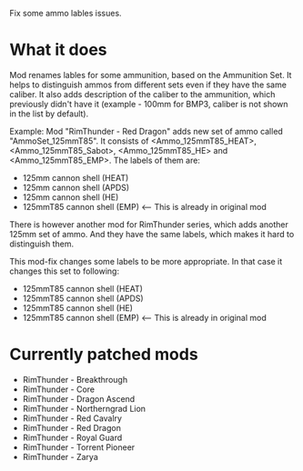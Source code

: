 Fix some ammo lables issues.

# What it does
Mod renames lables for some ammunition, based on the Ammunition Set. It helps to distinguish ammos from different sets even if they have the same caliber.
It also adds description of the caliber to the ammunition, which previously didn't have it (example - 100mm for BMP3, caliber is not shown in the list by default).

Example:
Mod "RimThunder - Red Dragon" adds new set of ammo called "AmmoSet_125mmT85".
It consists of <Ammo_125mmT85_HEAT>, <Ammo_125mmT85_Sabot>, <Ammo_125mmT85_HE> and <Ammo_125mmT85_EMP>.
The labels of them are:
- 125mm cannon shell (HEAT)
- 125mm cannon shell (APDS)
- 125mm cannon shell (HE)
- 125mmT85 cannon shell (EMP) <-- This is already in original mod

There is however another mod for RimThunder series, which adds another 125mm set of ammo. And they have the same labels, which makes it hard to distinguish them.

This mod-fix changes some labels to be more appropriate. In that case it changes this set to following:
- 125mmT85 cannon shell (HEAT)
- 125mmT85 cannon shell (APDS)
- 125mmT85 cannon shell (HE)
- 125mmT85 cannon shell (EMP) <-- This is already in original mod

# Currently patched mods
- RimThunder - Breakthrough
- RimThunder - Core
- RimThunder - Dragon Ascend
- RimThunder - Northerngrad Lion
- RimThunder - Red Cavalry
- RimThunder - Red Dragon
- RimThunder - Royal Guard
- RimThunder - Torrent Pioneer
- RimThunder - Zarya
